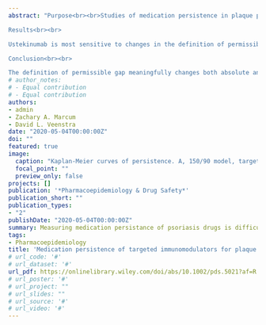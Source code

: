 ```yaml
---
abstract: "Purpose<br><br>Studies of medication persistence in plaque psoriasis have shown inconsistent results, likely due to differing definitions of nonpersistence and of the permissible gap between refills. Also, medication persistence information for two recently approved drugs, apremilast and ixekizumab, is limited.<br><br>Methods<br><br>We use the Truven Health MarketScan claims database to assess persistence for six drugs: adalimumab, apremilast, etanercept, ixekizumab, secukinumab, and ustekinumab. We define the permissible gap in three ways: 150 days for ustekinumab and 90 days for all other drugs (150/90 model); 120 days for all drugs (120 model); and twice the days' supply for all drugs (days' supply model). To estimate unadjusted persistence, we use Kaplan‐Meier curves, and a proportional hazards model to estimate the adjusted risk of non‐persistence.<br><br>

Results<br><br>

Ustekinumab is most sensitive to changes in the definition of permissible gap, likely because of its longer maintenance dosing interval. Among targeted drug‐experienced patients using ustekinumab, median persistence is 358 days (95% confidence interval: 343‐371) in the 150/90 model and 189 days (179‐199) in the days' supply model. Among targeted drug‐experienced patients, median persistence in the days' supply model is longest for ixekizumab and secukinumab at 252 (217‐301) and 222 (210‐244) days, respectively. We also find that adjusted risk of nonpersistence increases by approximately 1% per year at treatment start.<br><br>

Conclusion<br><br>

The definition of permissible gap meaningfully changes both absolute and ordinal estimates of medication persistence. Each definition has unique limitations, which should be considered when interpreting persistence data."
# author_notes:
# - Equal contribution
# - Equal contribution
authors:
- admin
- Zachary A. Marcum
- David L. Veenstra
date: "2020-05-04T00:00:00Z"
doi: ""
featured: true
image:
  caption: "Kaplan-Meier curves of persistence. A, 150/90 model, targeted drug-naïve, B, 150/90 model, targeted drug-experienced, C, 120 model, targeted drug-naïve, D, 120 model, targeted drug-experienced, E, days' supply model, targeted drug-naïve, F, days' supply model, targeted drug-experienced"
  focal_point: ""
  preview_only: false
projects: []
publication: '*Pharmacoepidemiology & Drug Safety*'
publication_short: ""
publication_types:
- "2"
publishDate: "2020-05-04T00:00:00Z"
summary: Measuring medication persistance of psoriasis drugs is difficult, because they have very different dosing intervals and most have an induction period with different dosing from the maintenance period. We show how the method of calculation contributes to the variation in persistence estimates that previous literature has shown.
tags:
- Pharmacoepidemiology
title: 'Medication persistence of targeted immunomodulators for plaque psoriasis: A retrospective analysis using a U.S. claims database'
# url_code: '#'
# url_dataset: '#'
url_pdf: https://onlinelibrary.wiley.com/doi/abs/10.1002/pds.5021?af=R
# url_poster: '#'
# url_project: ""
# url_slides: ""
# url_source: '#'
# url_video: '#'
---
```


